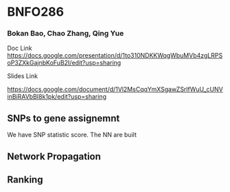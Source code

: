 # BNFO286
### Bokan Bao, Chao Zhang, Qing Yue
Doc Link
https://docs.google.com/presentation/d/1to310NDKKWqgWbuMVb4zgLRPSoP3ZXkGajnbKoFuB2I/edit?usp=sharing

Slides Link

https://docs.google.com/document/d/1Vl2MsCqqYmXSgawZSrlfWuU_cUNVinBiRAVbBI8k1pk/edit?usp=sharing

## SNPs to gene assignemnt

We have SNP statistic score. The NN are built

## Network Propagation

## Ranking
